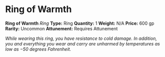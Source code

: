 # Ring of Warmth

**Ring of Warmth**
_Ring_
**Type:** Ring
**Quantity:** 1
**Weight:** N/A
**Price:** 600 gp
**Rarity:** Uncommon
**Attunement:** Requires Attunement

*While wearing this ring, you have resistance to cold damage. In addition, you and everything you wear and carry are unharmed by temperatures as low as −50 degrees Fahrenheit.*